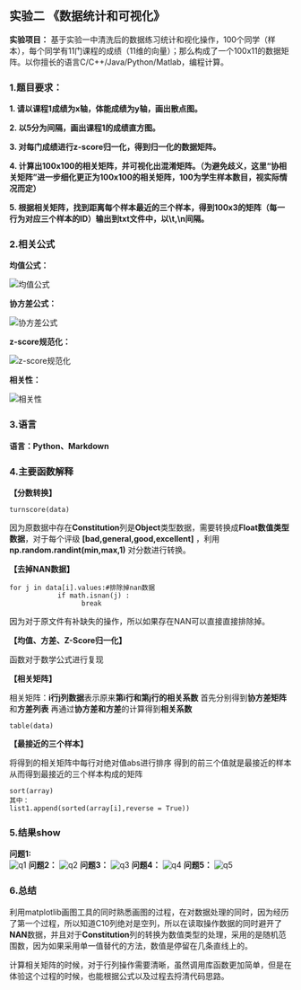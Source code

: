 ## 实验二    《数据统计和可视化》

**实验项目：**
基于实验一中清洗后的数据练习统计和视化操作，100个同学（样本），每个同学有11门课程的成绩（11维的向量）；那么构成了一个100x11的数据矩阵。以你擅长的语言C/C++/Java/Python/Matlab，编程计算。
### 1.题目要求：
**1. 请以课程1成绩为x轴，体能成绩为y轴，画出散点图。**

**2. 以5分为间隔，画出课程1的成绩直方图。**


**3. 对每门成绩进行z-score归一化，得到归一化的数据矩阵。**


**4. 计算出100x100的相关矩阵，并可视化出混淆矩阵。（为避免歧义，这里“协相关矩阵”进一步细化更正为100x100的相关矩阵，100为学生样本数目，视实际情况而定）**

**5. 根据相关矩阵，找到距离每个样本最近的三个样本，得到100x3的矩阵（每一行为对应三个样本的ID）输出到txt文件中，以\t,\n间隔。**

### 2.相关公式
**均值公式：**

![均值公式](https://img-blog.csdnimg.cn/20201205164837659.jpg#pic_center)

**协方差公式：**

![协方差公式](https://img-blog.csdnimg.cn/20201205164858214.jpg#pic_center)

**z-score规范化：**

![z-score规范化](https://img-blog.csdnimg.cn/2020120516490490.jpg#pic_center)

**相关性：**

![相关性](https://img-blog.csdnimg.cn/20201205164911317.jpg#pic_center)
### 3.语言
**语言：Python、Markdown**
### 4.主要函数解释
**【分数转换】**

```
turnscore(data)
```


因为原数据中存在**Constitution**列是**Object**类型数据，需要转换成**Float数值类型数据**，对于每个评级 **[bad,general,good,excellent]** ，利用**np.random.randint(min,max,1)** 对分数进行转换。

**【去掉NAN数据】**

```
for j in data[i].values:#排除掉nan数据
            if math.isnan(j) :
                  break
 ```
 因为对于原文件有补缺失的操作，所以如果存在NAN可以直接直接排除掉。


 **【均值、方差、Z-Score归一化】**

 函数对于数学公式进行复现


 **【相关矩阵】**

 相关矩阵：**i行j列数据**表示原来**第i行和第j行的相关系数**
 首先分别得到**协方差矩阵**和**方差列表**
 再通过**协方差和方差**的计算得到**相关系数**
 ```
 table(data)
 ```


**【最接近的三个样本】**

将得到的相关矩阵中每行对绝对值abs进行排序
得到的前三个值就是最接近的样本
从而得到最接近的三个样本构成的矩阵
  ```
  sort(array)
  其中：
  list1.append(sorted(array[i],reverse = True))
  ```

### 5.结果show
**问题1:**      
![q1](https://img-blog.csdnimg.cn/20210109102655394.png?x-oss-process=image/watermark,type_ZmFuZ3poZW5naGVpdGk,shadow_10,text_aHR0cHM6Ly9ibG9nLmNzZG4ubmV0L3FxXzQzNzYxODA1,size_16,color_FFFFFF,t_70)
**问题2：**
![q2](https://img-blog.csdnimg.cn/20210109102725195.png?x-oss-process=image/watermark,type_ZmFuZ3poZW5naGVpdGk,shadow_10,text_aHR0cHM6Ly9ibG9nLmNzZG4ubmV0L3FxXzQzNzYxODA1,size_16,color_FFFFFF,t_70)
**问题3：**
![q3](https://img-blog.csdnimg.cn/20210109102848375.jpg?x-oss-process=image/watermark,type_ZmFuZ3poZW5naGVpdGk,shadow_10,text_aHR0cHM6Ly9ibG9nLmNzZG4ubmV0L3FxXzQzNzYxODA1,size_16,color_FFFFFF,t_70)
**问题4：**
![q4](https://img-blog.csdnimg.cn/20210109102917167.jpg?x-oss-process=image/watermark,type_ZmFuZ3poZW5naGVpdGk,shadow_10,text_aHR0cHM6Ly9ibG9nLmNzZG4ubmV0L3FxXzQzNzYxODA1,size_16,color_FFFFFF,t_70)
**问题5：**
![q5](https://img-blog.csdnimg.cn/20210109103047501.jpg)

### 6.总结
利用matplotlib画图工具的同时熟悉画图的过程，在对数据处理的同时，因为经历了第一个过程，所以知道C10列绝对是空列，所以在读取操作数据的同时避开了**NAN**数据，并且对于**Constitution**列的转换为数值类型的处理，采用的是随机范围数，因为如果采用单一值替代的方法，数值是停留在几条直线上的。

计算相关矩阵的时候，对于行列操作需要清晰，虽然调用库函数更加简单，但是在体验这个过程的时候，也能根据公式以及过程去捋清代码思路。

